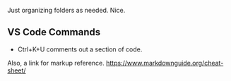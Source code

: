 Just organizing folders as needed. Nice.

## VS Code Commands
* Ctrl+K+U comments out a section of code.

Also, a link for markup reference.
https://www.markdownguide.org/cheat-sheet/